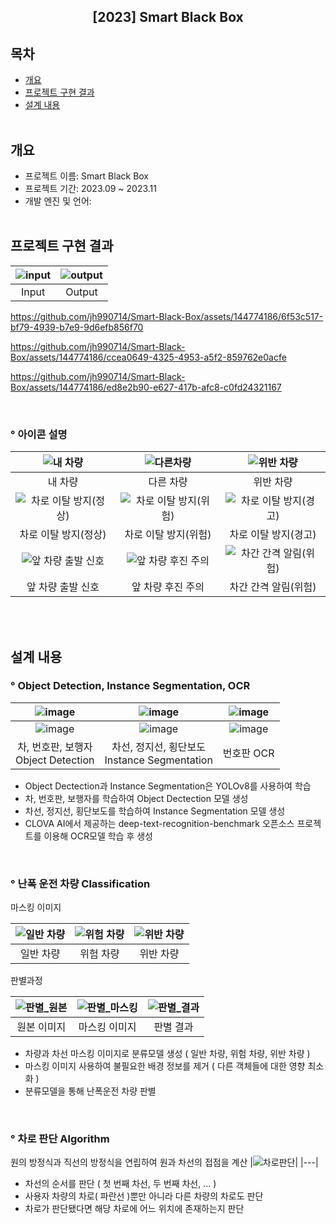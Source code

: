 <div align="center">
<h2>[2023] Smart Black Box </h2>
</div>

## 목차
  - [개요](#개요) 
  - [프로젝트 구현 결과](#프로젝트-구현-결과)
  - [설계 내용](#설계-내용)
<br><br>

## 개요
- 프로젝트 이름: Smart Black Box 
- 프로젝트 기간: 2023.09 ~ 2023.11
- 개발 엔진 및 언어:
<br><br>

## 프로젝트 구현 결과
|![input](https://github.com/jh990714/Smart-Blackbox/assets/144774186/b2a409c2-cfe5-4884-920e-b508239a5bd9)|![output](https://github.com/jh990714/Smart-Blackbox/assets/144774186/600b3892-6354-4084-80ae-4a71149bbe11)|
|:---:|:---:|
|Input|Output|

https://github.com/jh990714/Smart-Black-Box/assets/144774186/6f53c517-bf79-4939-b7e9-9d6efb856f70

https://github.com/jh990714/Smart-Black-Box/assets/144774186/ccea0649-4325-4953-a5f2-859762e0acfe

https://github.com/jh990714/Smart-Black-Box/assets/144774186/ed8e2b90-e627-417b-afc8-c0fd24321167



<br>

### ° 아이콘 설명
|![내 차량](https://github.com/jh990714/Smart-Blackbox/assets/144774186/04c1bd3f-0e95-4d19-8ac8-4b49df91389b)|![다른차량](https://github.com/jh990714/Smart-Blackbox/assets/144774186/061fcedc-b17a-48b2-84a1-13cafcf0bd95)|![위반 차량](https://github.com/jh990714/Smart-Blackbox/assets/144774186/a5bdb7aa-3978-4f62-b6b3-25264bf96982)|
|:---:|:---:|:---:|
|내 차량|다른 차량|위반 차량|
|![차로 이탈 방지(정상)](https://github.com/jh990714/Smart-Blackbox/assets/144774186/fccf3b82-6d0a-417d-9cc8-5157ef88731a)|![차로 이탈 방지(위험)](https://github.com/jh990714/Smart-Blackbox/assets/144774186/8b984cbd-6921-43c4-b80e-cd47ca631713)|![차로 이탈 방지(경고)](https://github.com/jh990714/Smart-Blackbox/assets/144774186/a28ce339-6f3d-47df-8ff1-0de1b46a58d2)|
|차로 이탈 방지(정상)|차로 이탈 방지(위험)|차로 이탈 방지(경고)|
|![앞 차량 출발 신호](https://github.com/jh990714/Smart-Blackbox/assets/144774186/257beb55-24c0-436a-ac33-65c270b38d2d)|![앞 차량 후진 주의](https://github.com/jh990714/Smart-Blackbox/assets/144774186/2f80e5e6-a23c-4d01-8a92-9b7a30fd3a6c)|![차간 간격 알림(위험)](https://github.com/jh990714/Smart-Blackbox/assets/144774186/a4c20433-475d-4858-a89b-de5f5023a0ad)|
|앞 차량 출발 신호|앞 차량 후진 주의|차간 간격 알림(위험)|

<br><br>

## 설계 내용
### ° Object Detection, Instance Segmentation, OCR

|![image](https://github.com/jh990714/Smart-Black-Box/assets/144774186/a8f0eb15-41a1-43ed-b605-d081191c3264)|![image](https://github.com/jh990714/Smart-Black-Box/assets/144774186/36b445e3-d1c3-41da-a7f4-b39081578c88)|![image](https://github.com/jh990714/Smart-Black-Box/assets/144774186/925845f5-579a-4a6d-a48f-4095bf226a30)|
|:---:|:---:|:---:|
|![image](https://github.com/jh990714/Smart-Black-Box/assets/144774186/f779375c-29e2-4f3c-8aa4-dcddf75d56f7)|![image](https://github.com/jh990714/Smart-Black-Box/assets/144774186/92c8f39c-0989-4245-b626-828c53bc424f)|![image](https://github.com/jh990714/Smart-Black-Box/assets/144774186/8cc1eb6b-9a99-4946-8cdb-77eff8ad034b)|
|차, 번호판, 보행자<br>Object Detection|차선, 정지선, 횡단보도<br>Instance Segmentation|번호판 OCR|

- Object Dectection과 Instance Segmentation은 YOLOv8를 사용하여 학습
- 차, 번호판, 보행자를 학습하여 Object Dectection 모델 생성
- 차선, 정지선, 횡단보도를 학습하여 Instance Segmentation 모델 생성
- CLOVA AI에서 제공하는 deep-text-recognition-benchmark 오픈소스 프로젝트를 이용해 OCR모델 학습 후 생성
<br>

### ° 난폭 운전 차량 Classification
마스킹 이미지

|![일반 차량](https://github.com/jh990714/Smart-Black-Box/assets/144774186/7ed42c35-ec67-4714-93bd-a165cf3e0b30)|![위험 차량](https://github.com/jh990714/Smart-Black-Box/assets/144774186/7a44c91c-97aa-4cb1-bdac-9558d430bf68)|![위반 차량](https://github.com/jh990714/Smart-Black-Box/assets/144774186/9d6657f3-1906-4f2a-999b-ed13bd00e18a)
|:---:|:---:|:---:|
|일반 차량|위험 차량|위반 차량|

판별과정

|![판별_원본](https://github.com/jh990714/Smart-Black-Box/assets/144774186/d6b985a1-9b4f-4fd2-8b71-86db60600127)|![판별_마스킹](https://github.com/jh990714/Smart-Black-Box/assets/144774186/57a0f836-89d1-4d16-a011-d4055302b56c)|![판별_결과](https://github.com/jh990714/Smart-Black-Box/assets/144774186/eee6e136-c5a5-4cbf-89c5-7f1c7a696472)|
|:---:|:---:|:---:|
|원본 이미지|마스킹 이미지|판별 결과|

- 차량과 차선 마스킹 이미지로 분류모델 생성 ( 일반 차량, 위험 차량, 위반 차량 )
- 마스킹 이미지 사용하여 불필요한 배경 정보를 제거 ( 다른 객체들에 대한 영향 최소화 )
- 분류모델을 통해 난폭운전 차량 판별
<br>

### ° 차로 판단 Algorithm

원의 방정식과 직선의 방정식을 연립하여 원과 차선의 접점을 계산
|![차로판단](https://github.com/jh990714/Smart-Black-Box/assets/144774186/f2e8969d-be49-41a5-ad2c-8cf3a84405f1)|
|---|

- 차선의 순서를 판단 ( 첫 번째 차선, 두 번째 차선, ... )
- 사용자 차량의 차로( 파란선 )뿐만 아니라 다른 차량의 차로도 판단
- 차로가 판단됐다면 해당 차로에 어느 위치에 존재하는지 판단
